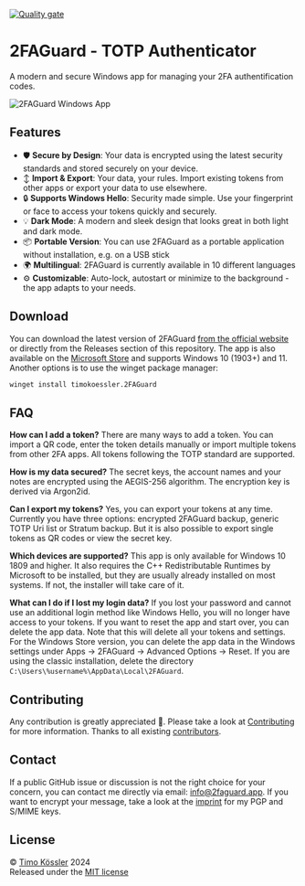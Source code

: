 [![Quality gate](https://sonarcloud.io/api/project_badges/quality_gate?project=zateckar_2FAGuard)](https://sonarcloud.io/summary/new_code?id=zateckar_2FAGuard)

# 2FAGuard - TOTP Authenticator

A modern and secure Windows app for managing your 2FA authentification codes.

![2FAGuard Windows App](https://2faguard.app/img/github-readme.png)

## Features

- 🛡️ **Secure by Design**: Your data is encrypted using the latest security standards and stored securely on your device.
- ↕️ **Import & Export**: Your data, your rules. Import existing tokens from other apps or export your data to use elsewhere.
- 🔒 **Supports Windows Hello**: Security made simple. Use your fingerprint or face to access your tokens quickly and securely.
- 💡 **Dark Mode**: A modern and sleek design that looks great in both light and dark mode.
- 📦 **Portable Version**: You can use 2FAGuard as a portable application without installation, e.g. on a USB stick
- 🌍 **Multilingual**: 2FAGuard is currently available in 10 different languages
- ⚙️ **Customizable**: Auto-lock, autostart or minimize to the background - the app adapts to your needs.

## Download

You can download the latest version of 2FAGuard [from the official website](https://2faguard.app#download) or directly from the Releases section of this repository. The app is also available on the [Microsoft Store](https://apps.microsoft.com/detail/9p6hr4gszjrm) and supports Windows 10 (1903+) and 11. Another options is to use the winget package manager:

```sh
winget install timokoessler.2FAGuard
```

## FAQ

**How can I add a token?**
There are many ways to add a token. You can import a QR code, enter the token details manually or import multiple tokens from other 2FA apps. All tokens following the TOTP standard are supported.

**How is my data secured?**
The secret keys, the account names and your notes are encrypted using the AEGIS-256 algorithm. The encryption key is derived via Argon2id.

**Can I export my tokens?**
Yes, you can export your tokens at any time. Currently you have three options: encrypted 2FAGuard backup, generic TOTP Uri list or Stratum backup. But it is also possible to export single tokens as QR codes or view the secret key.

**Which devices are supported?**
This app is only available for Windows 10 1809 and higher. It also requires the C++ Redistributable Runtimes by Microsoft to be installed, but they are usually already installed on most systems. If not, the installer will take care of it.

**What can I do if I lost my login data?**
If you lost your password and cannot use an additional login method like Windows Hello, you will no longer have access to your tokens. If you want to reset the app and start over, you can delete the app data. Note that this will delete all your tokens and settings. For the Windows Store version, you can delete the app data in the Windows settings under Apps -> 2FAGuard -> Advanced Options -> Reset. If you are using the classic installation, delete the directory `C:\Users\%username%\AppData\Local\2FAGuard`.

## Contributing

Any contribution is greatly appreciated 🥳. Please take a look at [Contributing](https://github.com/timokoessler/2FAGuard/blob/main/CONTRIBUTING.md) for more information. Thanks to all existing [contributors](CONTRIBUTORS.md).

## Contact

If a public GitHub issue or discussion is not the right choice for your concern, you can contact me directly via email: [info@2faguard.app](mailto:info@2faguard.app). If you want to encrypt your message, take a look at the [imprint](https://2faguard.app/imprint) for my PGP and S/MIME keys.

## License

© [Timo Kössler](https://timokoessler.de) 2024  
Released under the [MIT license](https://github.com/timokoessler/totp-token-guard/blob/main/LICENSE)
